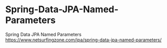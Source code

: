 # Spring-Data-JPA-Named-Parameters
Spring Data JPA Named Parameters
https://www.netsurfingzone.com/jpa/spring-data-jpa-named-parameters/
